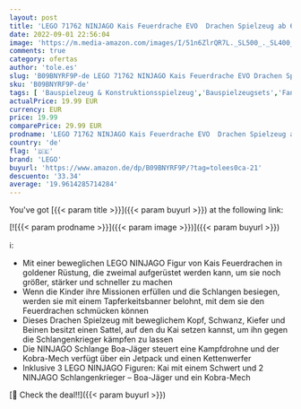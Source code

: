 ```yaml
---
layout: post
title: 'LEGO 71762 NINJAGO Kais Feuerdrache EVO  Drachen Spielzeug ab 6 Jahren mit Feuerdrachen- und Schlangen-Figur  mit Ninjas und Boa-Jäger'
date: 2022-09-01 22:56:04
image: 'https://m.media-amazon.com/images/I/51n6ZlrQR7L._SL500_._SL400_.jpg'
comments: true
category: ofertas
author: 'tole.es'
slug: 'B09BNYRF9P-de LEGO 71762 NINJAGO Kais Feuerdrache EVO Drachen Spielzeug...'
sku: 'B09BNYRF9P-de'
tags: [ 'Bauspielzeug & Konstruktionsspielzeug','Bauspielzeugsets','Fantastische Kreaturen für Kinder','Spielzeug','Spielzeugfiguren & Spielsets','lego','🇩🇪', ]
actualPrice: 19.99 EUR
currency: EUR
price: 19.99
comparePrice: 29.99 EUR
prodname: 'LEGO 71762 NINJAGO Kais Feuerdrache EVO  Drachen Spielzeug ab 6 Jahren mit Feuerdrachen- und Schlangen-Figur  mit Ninjas und Boa-Jäger'
country: 'de'
flag: '🇩🇪'
brand: 'LEGO'
buyurl: 'https://www.amazon.de/dp/B09BNYRF9P/?tag=tolees0ca-21'
descuento: '33.34'
average: '19.9614285714284'
---
```


You've got [{{< param title >}}]({{< param buyurl >}}) at the following link:

[![{{< param prodname >}}]({{< param image >}})]({{< param buyurl >}})

ℹ️:

- Mit einer beweglichen LEGO NINJAGO Figur von Kais Feuerdrachen in goldener Rüstung, die zweimal aufgerüstet werden kann, um sie noch größer, stärker und schneller zu machen
- Wenn die Kinder ihre Missionen erfüllen und die Schlangen besiegen, werden sie mit einem Tapferkeitsbanner belohnt, mit dem sie den Feuerdrachen schmücken können
- Dieses Drachen Spielzeug mit beweglichem Kopf, Schwanz, Kiefer und Beinen besitzt einen Sattel, auf den du Kai setzen kannst, um ihn gegen die Schlangenkrieger kämpfen zu lassen
- Die NINJAGO Schlange Boa-Jäger steuert eine Kampfdrohne und der Kobra-Mech verfügt über ein Jetpack und einen Kettenwerfer
- Inklusive 3 LEGO NINJAGO Figuren: Kai mit einem Schwert und 2 NINJAGO Schlangenkrieger – Boa-Jäger und ein Kobra-Mech

[🛒 Check the deal!!]({{< param buyurl >}})
